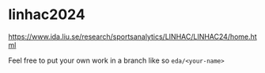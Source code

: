 # linhac2024
https://www.ida.liu.se/research/sportsanalytics/LINHAC/LINHAC24/home.html

Feel free to put your own work in a branch like so `eda/<your-name>`
